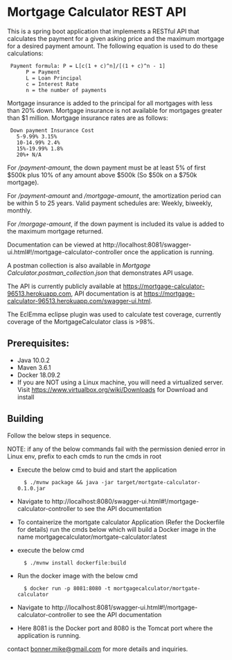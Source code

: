 # Mortgage Calculator REST API

This is a spring boot application that implements a RESTful API that calculates the payment for a given asking price and the maximum mortgage for a desired payment amount.
The following equation is used to do these calculations:

     Payment formula: P = L[c(1 + c)^n]/[(1 + c)^n - 1]
          P = Payment
          L = Loan Principal
          c = Interest Rate 
          n = the number of payments 
Mortgage insurance is added to the principal for all mortgages with less than 20% down. 
Mortgage insurance is not available for mortgages greater than $1 million.
Mortgage insurance rates are as follows:

     Down payment Insurance Cost
       5-9.99% 3.15%
       10-14.99% 2.4%
       15%-19.99% 1.8%
       20%+ N/A
       
For _/payment-amount_, the down payment must be at least 5% of first $500k plus 10% of any amount above $500k (So $50k on a $750k
mortgage).

For _/payment-amount_ and _/mortgage-amount_, the amortization period can be within 5 to 25 years. Valid payment schedules are: Weekly, biweekly, monthly.

For _/morgage-amount_, if the down payment is included its value is added to the maximum mortgage returned.

Documentation can be viewed at http://localhost:8081/swagger-ui.html#!/mortgage-calculator-controller once the application is running.

A postman collection is also available in _Mortgage Calculator.postman_collection.json_ that demonstrates API usage.
     
The API is currently publicly available at https://mortgage-calculator-96513.herokuapp.com, API documentation is at https://mortgage-calculator-96513.herokuapp.com/swagger-ui.html.

The EclEmma eclipse plugin was used to calculate test coverage, currently coverage of the MortgageCalculator class is >98%.

## Prerequisites: 
* Java 10.0.2
* Maven 3.6.1
* Docker 18.09.2
* If you are NOT using a Linux machine, you will need a virtualized server. Visit https://www.virtualbox.org/wiki/Downloads for Download and install

## Building

Follow the below steps in sequence.

NOTE: if any of the below commands fail with the permission denied error in Linux env, prefix <sudo> to each cmds to run the cmds in root

- Execute the below cmd to buid and start the application

		$ ./mvnw package && java -jar target/mortgate-calculator-0.1.0.jar

- Navigate to http://localhost:8080/swagger-ui.html#!/mortgage-calculator-controller to see the API documentation 


- To containerize the mortgate calculator Application (Refer the Dockerfile for details) run the cmds below which will build a Docker image in the name mortgagecalculator/mortgate-calculator:latest


- execute the below cmd 

		$ ./mvnw install dockerfile:build
		
 
- Run the docker image with the below cmd
	
		$ docker run -p 8081:8080 -t mortgagecalculator/mortgate-calculator
                 
- Navigate to http://localhost:8081/swagger-ui.html#!/mortgage-calculator-controller to see the API documentation 
- Here 8081 is the Docker port and 8080 is the Tomcat port where the application is running. 

contact bonner.mike@gmail.com for more details and inquiries. 

